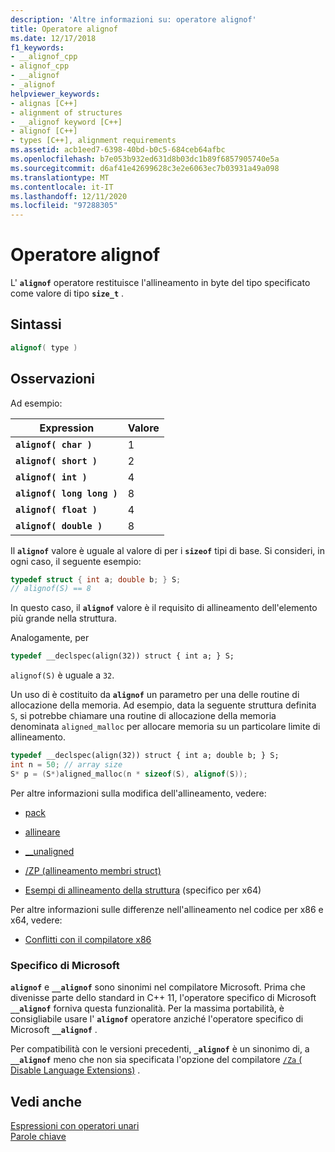 ```yaml
---
description: 'Altre informazioni su: operatore alignof'
title: Operatore alignof
ms.date: 12/17/2018
f1_keywords:
- __alignof_cpp
- alignof_cpp
- __alignof
- _alignof
helpviewer_keywords:
- alignas [C++]
- alignment of structures
- __alignof keyword [C++]
- alignof [C++]
- types [C++], alignment requirements
ms.assetid: acb1eed7-6398-40bd-b0c5-684ceb64afbc
ms.openlocfilehash: b7e053b932ed631d8b03dc1b89f6857905740e5a
ms.sourcegitcommit: d6af41e42699628c3e2e6063ec7b03931a49a098
ms.translationtype: MT
ms.contentlocale: it-IT
ms.lasthandoff: 12/11/2020
ms.locfileid: "97288305"
---
```

# <a name="alignof-operator"></a>Operatore alignof

L' **`alignof`** operatore restituisce l'allineamento in byte del tipo specificato come valore di tipo **`size_t`** .

## <a name="syntax"></a>Sintassi

```cpp
alignof( type )
```

## <a name="remarks"></a>Osservazioni

Ad esempio:

| Expression | Valore |
|--|--|
| **`alignof( char )`** | 1 |
| **`alignof( short )`** | 2 |
| **`alignof( int )`** | 4 |
| **`alignof( long long )`** | 8 |
| **`alignof( float )`** | 4 |
| **`alignof( double )`** | 8 |

Il **`alignof`** valore è uguale al valore di per i **`sizeof`** tipi di base. Si consideri, in ogni caso, il seguente esempio:

```cpp
typedef struct { int a; double b; } S;
// alignof(S) == 8
```

In questo caso, il **`alignof`** valore è il requisito di allineamento dell'elemento più grande nella struttura.

Analogamente, per

```cpp
typedef __declspec(align(32)) struct { int a; } S;
```

`alignof(S)` è uguale a `32`.

Un uso di è costituito da **`alignof`** un parametro per una delle routine di allocazione della memoria. Ad esempio, data la seguente struttura definita `S`, si potrebbe chiamare una routine di allocazione della memoria denominata `aligned_malloc` per allocare memoria su un particolare limite di allineamento.

```cpp
typedef __declspec(align(32)) struct { int a; double b; } S;
int n = 50; // array size
S* p = (S*)aligned_malloc(n * sizeof(S), alignof(S));
```

Per altre informazioni sulla modifica dell'allineamento, vedere:

- [pack](../preprocessor/pack.md)

- [allineare](../cpp/align-cpp.md)

- [__unaligned](../cpp/unaligned.md)

- [/ZP (allineamento membri struct)](../build/reference/zp-struct-member-alignment.md)

- [Esempi di allineamento della struttura](../build/x64-software-conventions.md#examples-of-structure-alignment) (specifico per x64)

Per altre informazioni sulle differenze nell'allineamento nel codice per x86 e x64, vedere:

- [Conflitti con il compilatore x86](../build/x64-software-conventions.md#conflicts-with-the-x86-compiler)

### <a name="microsoft-specific"></a>Specifico di Microsoft

**`alignof`** e **`__alignof`** sono sinonimi nel compilatore Microsoft. Prima che divenisse parte dello standard in C++ 11, l'operatore specifico di Microsoft **`__alignof`** forniva questa funzionalità. Per la massima portabilità, è consigliabile usare l' **`alignof`** operatore anziché l'operatore specifico di Microsoft **`__alignof`** .

Per compatibilità con le versioni precedenti, **`_alignof`** è un sinonimo di, a **`__alignof`** meno che non sia specificata l'opzione del compilatore [ `/Za` \( Disable Language Extensions)](../build/reference/za-ze-disable-language-extensions.md) .

## <a name="see-also"></a>Vedi anche

[Espressioni con operatori unari](../cpp/expressions-with-unary-operators.md)<br/>
[Parole chiave](../cpp/keywords-cpp.md)
